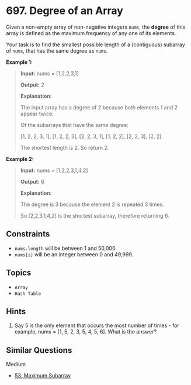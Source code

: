 # 697. Degree of an Array

Given a non-empty array of non-negative integers `nums`, the **degree** of this array is defined as the maximum frequency of any one of its elements.

Your task is to find the smallest possible length of a (contiguous) subarray of `nums`, that has the same degree as `nums`.

**Example 1:**

> **Input:** nums = \[1,2,2,3,1\]
>
> **Output:** 2
>
> **Explanation:**
>
> The input array has a degree of 2 because both elements 1 and 2 appear twice.
>
> Of the subarrays that have the same degree:
>
> \[1, 2, 2, 3, 1\], \[1, 2, 2, 3\], \[2, 2, 3, 1\], \[1, 2, 2\], \[2, 2, 3\], \[2, 2\]
>
> The shortest length is 2. So return 2.

**Example 2:**

> **Input:** nums = \[1,2,2,3,1,4,2\]
>
> **Output:** 6
>
> **Explanation:**
>
> The degree is 3 because the element 2 is repeated 3 times.
>
> So \[2,2,3,1,4,2\] is the shortest subarray, therefore returning 6.

## Constraints

* `nums.length` will be between 1 and 50,000.
* `nums[i]` will be an integer between 0 and 49,999.

## Topics

* `Array`
* `Hash Table`

## Hints

1. Say 5 is the only element that occurs the most number of times - for example, nums = \[1, 5, 2, 3, 5, 4, 5, 6\]. What is the answer?

## Similar Questions

Medium

* [53. Maximum Subarray]()
